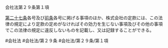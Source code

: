 会社法第２９条第１項

[第二十七条](会社法＿＿＿＿第２７条)各号及び[前条](会社法＿＿＿＿第２８条第１項)各号に掲げる事項のほか、株式会社の定款には、この法律の規定により定款の定めがなければその効力を生じない事項及びその他の事項でこの法律の規定に違反しないものを記載し、又は記録することができる。

#会社法
#会社法/第２９条
#会社法/第２９条/第１項
